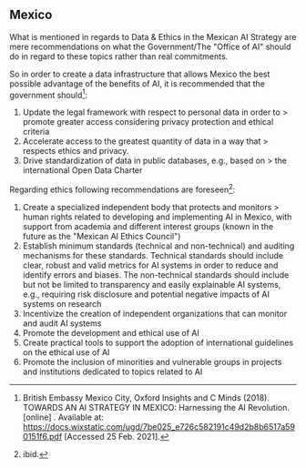 ## Mexico

What is mentioned in regards to Data & Ethics in the Mexican AI Strategy are mere recommendations on what the Government/The "Office of AI" should do in regard to these topics rather than real commitments.

So in order to create a data infrastructure that allows Mexico the best possible advantage of the benefits of AI, it is recommended that the government should[^68]:

1. Update the legal framework with respect to personal data in order to > promote greater access considering privacy protection and ethical criteria
2. Accelerate access to the greatest quantity of data in a way that > respects ethics and privacy.
3. Drive standardization of data in public databases, e.g., based on > the international Open Data Charter

Regarding ethics following recommendations are foreseen[^69]:

1. Create a specialized independent body that protects and monitors > human rights related to developing and implementing AI in Mexico, with support from academia and different interest groups (known in the future as the "Mexican AI Ethics Council")
2. Establish minimum standards (technical and non-technical) and auditing mechanisms for these standards. Technical standards should include clear, robust and valid metrics for AI systems in order to reduce and identify errors and biases. The non-technical standards should include but not be limited to transparency and easily explainable AI systems, e.g., requiring risk disclosure and potential negative impacts of AI systems on research
3. Incentivize the creation of independent organizations that can monitor and audit AI systems
4. Promote the development and ethical use of AI
5. Create practical tools to support the adoption of international guidelines on the ethical use of AI
6. Promote the inclusion of minorities and vulnerable groups in projects and institutions dedicated to topics related to AI

[^68]: British Embassy Mexico City, Oxford Insights and C Minds (2018).  TOWARDS AN AI STRATEGY IN MEXICO: Harnessing the AI Revolution.  [online] . Available at: https://docs.wixstatic.com/ugd/7be025_e726c582191c49d2b8b6517a590151f6.pdf [Accessed 25 Feb. 2021].

[^69]: ibid.
